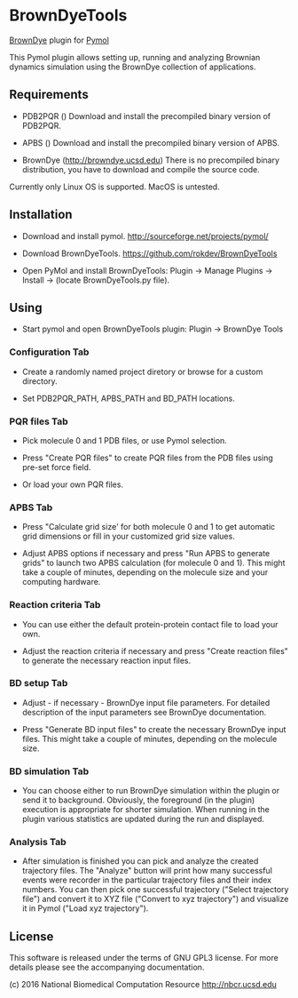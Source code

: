 # BrownDyeTools

[BrownDye](http://browndye.ucsd.edu) plugin for [Pymol](http://ww.pymol.org)

This Pymol plugin allows setting up, running and analyzing Brownian
dynamics simulation using the BrownDye collection of applications.

## Requirements

* PDB2PQR () Download and install the precompiled binary version of PDB2PQR.

* APBS () Download and install the precompiled binary version of APBS.

* BrownDye (http://browndye.ucsd.edu) There is no precompiled binary
  distribution, you have to download and compile the source code.

Currently only Linux OS is supported. MacOS is untested.

## Installation

* Download and install pymol. http://sourceforge.net/projects/pymol/

* Download BrownDyeTools. https://github.com/rokdev/BrownDyeTools

* Open PyMol and install BrownDyeTools: Plugin -> Manage Plugins -> Install -> (locate BrownDyeTools.py file).

## Using

* Start pymol and open BrownDyeTools plugin: Plugin -> BrownDye Tools

### Configuration Tab

* Create a randomly named project diretory or browse for a custom
  directory.

* Set PDB2PQR_PATH, APBS_PATH and BD_PATH locations.

### PQR files Tab

* Pick molecule 0 and 1 PDB files, or use Pymol selection.

* Press "Create PQR files" to create PQR files from the PDB files
  using pre-set force field.

* Or load your own PQR files.

### APBS Tab

* Press "Calculate grid size' for both molecule 0 and 1 to get
  automatic grid dimensions or fill in your customized grid size
  values.

* Adjust APBS options if necessary and press "Run APBS to generate
  grids" to launch two APBS calculation (for molecule 0 and 1). This
  might take a couple of minutes, depending on the molecule size and
  your computing hardware.

### Reaction criteria Tab

* You can use either the default protein-protein contact file to load
  your own.

* Adjust the reaction criteria if necessary and press "Create
  reaction files" to generate the necessary reaction input files.
  

### BD setup Tab

* Adjust - if necessary - BrownDye input file parameters. For detailed
  description of the input parameters see BrownDye documentation.

* Press "Generate BD input files" to create the necessary BrownDye
  input files. This might take a couple of minutes, depending on the
  molecule size.

### BD simulation Tab

* You can choose either to run BrownDye simulation within the plugin
  or send it to background. Obviously, the foreground (in the plugin)
  execution is appropriate for shorter simulation. When running in the
  plugin various statistics are updated during the run and displayed.

### Analysis Tab

* After simulation is finished you can pick and analyze the created
  trajectory files. The "Analyze" button will print how many
  successful events were recorder in the particular trajectory files
  and their index numbers. You can then pick one successful trajectory
  ("Select trajectory file") and convert it to XYZ file ("Convert to
  xyz trajectory") and visualize it in Pymol ("Load xyz trajectory").



## License

This software is released under the terms of GNU GPL3 license.
For more details please see the accompanying documentation.

(c) 2016 National Biomedical Computation Resource <http://nbcr.ucsd.edu>
